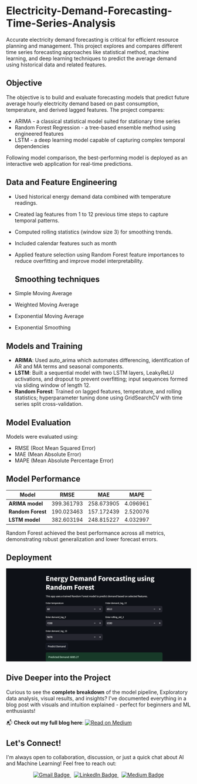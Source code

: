 # Electricity-Demand-Forecasting-Time-Series-Analysis
Accurate electricity demand forecasting is critical for efficient resource planning and management. This project explores and compares different time series forecasting approaches like statistical method, machine learning, and deep learning techniques to predict the average demand using historical data and related features.


## Objective 
The objective is to build and evaluate forecasting models that predict future average hourly electricity demand based on past consumption, temperature, and derived lagged features. The project compares:

- ARIMA - a classical statistical model suited for stationary time series
- Random Forest Regression - a tree-based ensemble method using engineered features
- LSTM - a deep learning model capable of capturing complex temporal dependencies

Following model comparison, the best-performing model is deployed as an interactive web application for real-time predictions.


##  Data and Feature Engineering
- Used historical energy demand data combined with temperature readings.
- Created lag features from 1 to 12 previous time steps to capture temporal patterns.
- Computed rolling statistics (window size 3) for smoothing trends.
- Included calendar features such as month
- Applied feature selection using Random Forest feature importances to reduce overfitting and improve model interpretability.

  ## Smoothing techniques
- Simple Moving Average
- Weighted Moving Average
- Exponential Moving Average
- Exponential Smoothing


## Models and Training
- **ARIMA**: Used auto_arima which automates differencing, identification of AR and MA terms and seasonal components.
- **LSTM**: Built a sequential model with two LSTM layers, LeakyReLU activations, and dropout to prevent overfitting; input sequences formed via sliding window of length 12.
- **Random Forest**: Trained on lagged features, temperature, and rolling statistics; hyperparameter tuning done using GridSearchCV with time series split cross-validation.

## Model Evaluation
Models were evaluated using:
- RMSE (Root Mean Squared Error)
- MAE (Mean Absolute Error)
- MAPE (Mean Absolute Percentage Error)


## Model Performance

|       Model        |      RMSE        |      MAE        |     MAPE      |
|--------------------|------------------|-----------------|---------------|
| **ARIMA model**    |   399.361793     |   258.673905    |   4.096961    | 
| **Random Forest**  |   190.023463     |   157.172439    |   2.520076    | 
| **LSTM model**	    |   382.603194	    |   248.815227    |	  4.032997    |

Random Forest achieved the best performance across all metrics, demonstrating robust generalization and lower forecast errors.


## Deployment
<img src="Deployment/deployment.png" alt="pred_1" width="800"/>

## Dive Deeper into the Project  
Curious to see the **complete breakdown** of the model pipeline, Exploratory data analysis, visual results, and insights?
 I’ve documented everything in a blog post with visuals and intuition explained - perfect for beginners and ML enthusiasts!

📬 **Check out my full blog here**:  [![Read on Medium](https://img.shields.io/badge/MEDIUM-Blog-000000?style=for-the-badge&logo=medium&logoColor=white)](https://medium.com/@agarwalcharu2001/harnessing-u-net-transfer-learning-for-satellite-image-segmentation-9be693ac314a)



## Let's Connect!

I'm always open to collaboration, discussion, or just a quick chat about AI and Machine Learning! Feel free to reach out:

<p align="center">
  <a href="mailto:agarwalcharu2001@gmail.com">
    <img src="https://img.shields.io/badge/Gmail-agarwalcharu2001@gmail.com-D14836?style=for-the-badge&logo=gmail&logoColor=white" alt="Gmail Badge"/>
  </a>
  &nbsp;
  <a href="https://www.linkedin.com/in/charu-agarwal-99b8851a9" target="_blank">
    <img src="https://img.shields.io/badge/LinkedIn-Charu_Agarwal-0077B5?style=for-the-badge&logo=linkedin&logoColor=white" alt="LinkedIn Badge"/>
  </a>
  &nbsp;
  <a href="https://medium.com/@agarwalcharu2001" target="_blank">
    <img src="https://img.shields.io/badge/Medium-My_Blogs-000000?style=for-the-badge&logo=medium&logoColor=white" alt="Medium Badge"/>
  </a>
</p>





